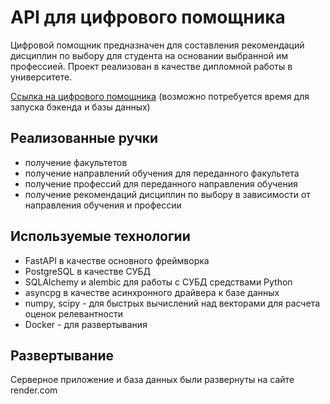 # API для цифрового помощника
Цифровой помощник предназначен для составления рекомендаций дисциплин по выбору для студента на основании выбранной им профессией. Проект реализован в качестве дипломной работы в университете.

[Ссылка на цифрового помощника](https://daniil-solo.github.io/University-Diploma-Frontend/) (возможно потребуется время для запуска бэкенда и базы данных)

## Реализованные ручки
- получение факультетов
- получение направлений обучения для переданного факультета
- получение профессий для переданного направления обучения
- получение рекомендаций дисциплин по выбору в зависимости от направления обучения и профессии

## Используемые технологии
- FastAPI в качестве основного фреймворка
- PostgreSQL в качестве СУБД
- SQLAlchemy и alembic для работы с СУБД средствами Python
- asyncpg в качестве асинхронного драйвера к базе данных
- numpy, scipy - для быстрых вычислений над векторами для расчета оценок релевантности
- Docker - для развертывания

## Развертывание
Серверное приложение и база данных были развернуты на сайте render.com
